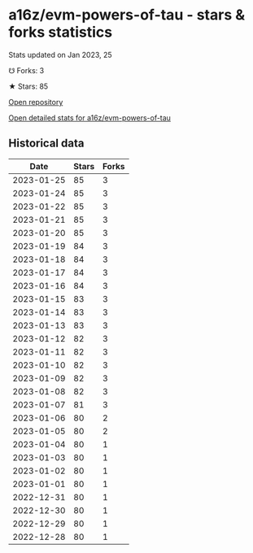# a16z/evm-powers-of-tau - stars & forks statistics

Stats updated on Jan 2023, 25

☋ Forks: 3

★ Stars: 85

[Open repository](https://github.com/a16z/evm-powers-of-tau)

[Open detailed stats for a16z/evm-powers-of-tau](https://reviewgithub.com/rep/a16z/evm-powers-of-tau)

## Historical data
| Date | Stars | Forks |
|------|-------|-------|
| 2023-01-25 | 85 | 3 | 
| 2023-01-24 | 85 | 3 | 
| 2023-01-22 | 85 | 3 | 
| 2023-01-21 | 85 | 3 | 
| 2023-01-20 | 85 | 3 | 
| 2023-01-19 | 84 | 3 | 
| 2023-01-18 | 84 | 3 | 
| 2023-01-17 | 84 | 3 | 
| 2023-01-16 | 84 | 3 | 
| 2023-01-15 | 83 | 3 | 
| 2023-01-14 | 83 | 3 | 
| 2023-01-13 | 83 | 3 | 
| 2023-01-12 | 82 | 3 | 
| 2023-01-11 | 82 | 3 | 
| 2023-01-10 | 82 | 3 | 
| 2023-01-09 | 82 | 3 | 
| 2023-01-08 | 82 | 3 | 
| 2023-01-07 | 81 | 3 | 
| 2023-01-06 | 80 | 2 | 
| 2023-01-05 | 80 | 2 | 
| 2023-01-04 | 80 | 1 | 
| 2023-01-03 | 80 | 1 | 
| 2023-01-02 | 80 | 1 | 
| 2023-01-01 | 80 | 1 | 
| 2022-12-31 | 80 | 1 | 
| 2022-12-30 | 80 | 1 | 
| 2022-12-29 | 80 | 1 | 
| 2022-12-28 | 80 | 1 | 

